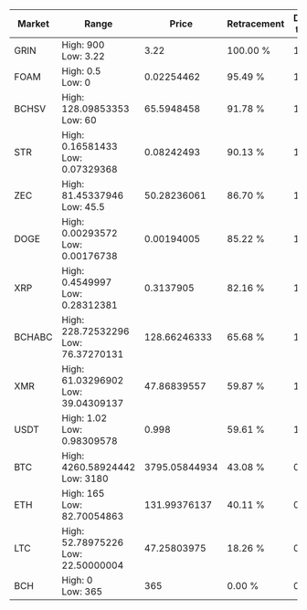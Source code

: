 | Market | Range | Price| Retracement | Doubles to 50% |
| --- | --- | --- | --- | --- |
| GRIN | High: 900<br />Low: 3.22 | 3.22 | 100.00 % | 140.25 |
| FOAM | High: 0.5<br />Low: 0 | 0.02254462 | 95.49 % | 11.09 |
| BCHSV | High: 128.09853353<br />Low: 60 | 65.5948458 | 91.78 % | 1.43 |
| STR | High: 0.16581433<br />Low: 0.07329368 | 0.08242493 | 90.13 % | 1.45 |
| ZEC | High: 81.45337946<br />Low: 45.5 | 50.28236061 | 86.70 % | 1.26 |
| DOGE | High: 0.00293572<br />Low: 0.00176738 | 0.00194005 | 85.22 % | 1.21 |
| XRP | High: 0.4549997<br />Low: 0.28312381 | 0.3137905 | 82.16 % | 1.18 |
| BCHABC | High: 228.72532296<br />Low: 76.37270131 | 128.66246333 | 65.68 % | 1.19 |
| XMR | High: 61.03296902<br />Low: 39.04309137 | 47.86839557 | 59.87 % | 1.05 |
| USDT | High: 1.02<br />Low: 0.98309578 | 0.998 | 59.61 % | 1.00 |
| BTC | High: 4260.58924442<br />Low: 3180 | 3795.05844934 | 43.08 % | 0.00 |
| ETH | High: 165<br />Low: 82.70054863 | 131.99376137 | 40.11 % | 0.00 |
| LTC | High: 52.78975226<br />Low: 22.50000004 | 47.25803975 | 18.26 % | 0.00 |
| BCH | High: 0<br />Low: 365 | 365 | 0.00 % | 0.00 |
